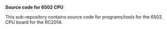 <b>Source code for 6502 CPU</b>
<p>
This sub-repository contains source code for programs/tools for the 6502 CPU board for the RC2014.

